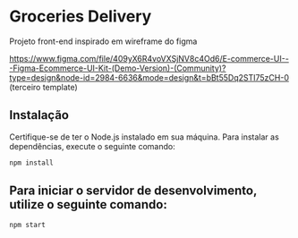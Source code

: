 ﻿# Groceries Delivery

Projeto front-end inspirado em wireframe do figma 

https://www.figma.com/file/409yX6R4voVXSjNV8c4Od6/E-commerce-UI---Figma-Ecommerce-UI-Kit-(Demo-Version)-(Community)?type=design&node-id=2984-6636&mode=design&t=bBt55Dq2STI75zCH-0
(terceiro template)

## Instalação

Certifique-se de ter o Node.js instalado em sua máquina. Para instalar as dependências, execute o seguinte comando:

```bash
npm install
```

## Para iniciar o servidor de desenvolvimento, utilize o seguinte comando:
```bash
npm start
```
